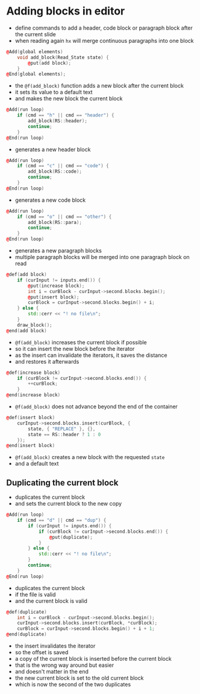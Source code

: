 # Adding blocks in editor
* define commands to add a header, code block or paragraph block after
  the current slide
* when reading again `hx` will merge continuous paragraphs into one
  block

```c++
@Add(global elements)
	void add_block(Read_State state) {
		@put(add block);
	}
@End(global elements);
```
* the `@f(add_block)` function adds a new block after the current block
* it sets its value to a default text
* and makes the new block the current block

```c++
@Add(run loop)
	if (cmd == "h" || cmd == "header") {
		add_block(RS::header);
		continue;
	}
@End(run loop)
```
* generates a new header block

```c++
@Add(run loop)
	if (cmd == "c" || cmd == "code") {
		add_block(RS::code);
		continue;
	}
@End(run loop)
```
* generates a new code block

```c++
@Add(run loop)
	if (cmd == "o" || cmd == "other") {
		add_block(RS::para);
		continue;
	}
@End(run loop)
```
* generates a new paragraph blocks
* multiple paragraph blocks will be merged into one paragraph block on
  read

```c++
@def(add block)
	if (curInput != inputs.end()) {
		@put(increase block);
		int i = curBlock - curInput->second.blocks.begin();
		@put(insert block);
		curBlock = curInput->second.blocks.begin() + i;
	} else {
		std::cerr << "! no file\n";
	}
	draw_block();
@end(add block)
```
* `@f(add_block)` increases the current block if possible
* so it can insert the new block before the iterator
* as the insert can invalidate the iterators, it saves the distance
* and restores it afterwards

```c++
@def(increase block)
	if (curBlock != curInput->second.blocks.end()) {
		++curBlock;
	}
@end(increase block)
```
* `@f(add_block)` does not advance beyond the end of the container

```c++
@def(insert block)
	curInput->second.blocks.insert(curBlock, {
		state, { "REPLACE" }, {},
		state == RS::header ? 1 : 0
	});
@end(insert block)
```
* `@f(add_block)` creates a new block with the requested `state`
* and a default text

## Duplicating the current block
* duplicates the current block
* and sets the current block to the new copy

```c++
@Add(run loop)
	if (cmd == "d" || cmd == "dup") {
		if (curInput != inputs.end()) {
			if (curBlock != curInput->second.blocks.end()) {
				@put(duplicate);
			}
		} else {
			std::cerr << "! no file\n";
		}
		continue;
	}
@End(run loop)
```
* duplicates the current block
* if the file is valid
* and the current block is valid

```c++
@def(duplicate)
	int i = curBlock - curInput->second.blocks.begin();
	curInput->second.blocks.insert(curBlock, *curBlock);
	curBlock = curInput->second.blocks.begin() + i + 1;
@end(duplicate)
```
* the insert invalidates the iterator
* so the offset is saved
* a copy of the current block is inserted before the current block
* that is the wrong way around but easier
* and doesn't matter in the end
* the new current block is set to the old current block
* which is now the second of the two duplicates

